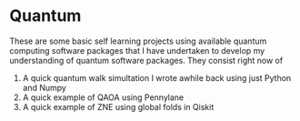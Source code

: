 # Quantum
These are some basic self learning projects using available quantum computing software packages that I have undertaken to develop my understanding of quantum software packages. They consist right now of

1) A quick quantum walk simultation I wrote awhile back using just Python and Numpy
2) A quick example of QAOA using Pennylane
3) A quick example of ZNE using global folds in Qiskit
